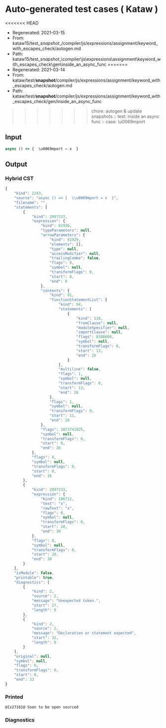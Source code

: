 # Auto-generated test cases ( Kataw )
<<<<<<< HEAD
- Regenerated: 2021-03-15
- From: kataw15/test\__snapshot__/compiler/js/expressions/assignment/keyword_with_escapes_check/autogen.md
- Path: kataw15/test\__snapshot__\compiler\js\expressions\assignment\keyword_with_escapes_check\gen\inside_an_async_func
=======
- Regenerated: 2021-03-14
- From: kataw/test/__snapshot__/compiler/js/expressions/assignment/keyword_with_escapes_check/autogen.md
- Path: kataw/test/__snapshot__/compiler/js/expressions/assignment/keyword_with_escapes_check/gen/inside_an_async_func
>>>>>>> chore: autogen & update snapshots
> :: test: inside an async func
> :: case: \u0069mport
## Input

`````js
async () => {  \u0069mport = x  }
`````

## Output

### Hybrid CST

```javascript
{
    "kind": 2243,
    "source": "async () => {  \\u0069mport = x  }",
    "filename": "",
    "statements": [
        {
            "kind": 2097233,
            "expression": {
                "kind": 81936,
                "typeParameters": null,
                "arrowParameters": {
                    "kind": 81929,
                    "elements": [],
                    "type": null,
                    "accessModifier": null,
                    "trailingComma": false,
                    "flags": 0,
                    "symbol": null,
                    "transformFlags": 0,
                    "start": 8,
                    "end": 8
                },
                "contents": {
                    "kind": 91,
                    "functionStatementList": {
                        "kind": 94,
                        "statements": [
                            {
                                "kind": 110,
                                "fromClause": null,
                                "moduleSpecifier": null,
                                "importClause": null,
                                "flags": 8388608,
                                "symbol": null,
                                "transformFlags": 0,
                                "start": 13,
                                "end": 26
                            }
                        ],
                        "multiline": false,
                        "flags": 1,
                        "symbol": null,
                        "transformFlags": 0,
                        "start": 13,
                        "end": 26
                    },
                    "flags": 1,
                    "symbol": null,
                    "transformFlags": 0,
                    "start": 11,
                    "end": 26
                },
                "flags": 1073741825,
                "symbol": null,
                "transformFlags": 0,
                "start": 0,
                "end": 26
            },
            "flags": 0,
            "symbol": null,
            "transformFlags": 0,
            "start": 0,
            "end": 26
        },
        {
            "kind": 2097233,
            "expression": {
                "kind": 196712,
                "text": "x",
                "rawText": "x",
                "flags": 0,
                "symbol": null,
                "transformFlags": 0,
                "start": 28,
                "end": 30
            },
            "flags": 0,
            "symbol": null,
            "transformFlags": 0,
            "start": 28,
            "end": 30
        }
    ],
    "isModule": false,
    "printable": true,
    "diagnostics": [
        {
            "kind": 2,
            "source": 2,
            "message": "Unexpected token.",
            "start": 27,
            "length": 0
        },
        {
            "kind": 2,
            "source": 2,
            "message": "Declaration or statement expected",
            "start": 32,
            "length": 0
        }
    ],
    "original": null,
    "symbol": null,
    "flags": 0,
    "transformFlags": 0,
    "start": 0,
    "end": 33
}
```

### Printed

```javascript
@{x2716}@ Soon to be open sourced
```

### Diagnostics

```javascript

```

